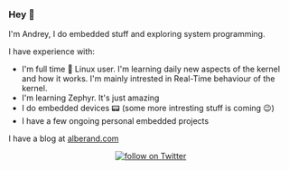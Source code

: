 ### Hey 👋

I'm Andrey, I do embedded stuff and exploring system programming.

I have experience with:
* I'm full time 🐧 Linux user. I'm learning daily new aspects of the kernel and how it works. I'm mainly intrested in Real-Time behaviour of the kernel.
* I'm learning Zephyr. It's just amazing
* I do embedded devices 📟 (some more intresting stuff is coming 😉)
* I have a few ongoing personal embedded projects

I have a blog at [alberand.com](https://alberand.com)

<p align="center">
  <a href="https://twitter.com/alberand_">
          <img
src="https://img.shields.io/badge/-Twitter-black.svg?style=flat-square&logo=twitter&colorB=555"
              alt="follow on Twitter"></a>   
</p>
